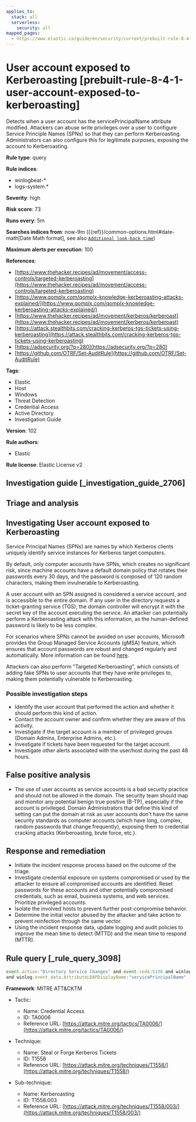 ```yaml
---
applies_to:
  stack: all
  serverless:
    security: all
mapped_pages:
  - https://www.elastic.co/guide/en/security/current/prebuilt-rule-8-4-1-user-account-exposed-to-kerberoasting.html
---
```


# User account exposed to Kerberoasting [prebuilt-rule-8-4-1-user-account-exposed-to-kerberoasting]

Detects when a user account has the servicePrincipalName attribute modified. Attackers can abuse write privileges over a user to configure Service Principle Names (SPNs) so that they can perform Kerberoasting. Administrators can also configure this for legitimate purposes, exposing the account to Kerberoasting.

**Rule type**: query

**Rule indices**:

* winlogbeat-*
* logs-system.*

**Severity**: high

**Risk score**: 73

**Runs every**: 5m

**Searches indices from**: now-9m ({{ref}}/common-options.html#date-math[Date Math format], see also [`Additional look-back time`](docs-content://solutions/security/detect-and-alert/create-detection-rule.md#rule-schedule))

**Maximum alerts per execution**: 100

**References**:

* [https://www.thehacker.recipes/ad/movement/access-controls/targeted-kerberoasting](https://www.thehacker.recipes/ad/movement/access-controls/targeted-kerberoasting)
* [https://www.qomplx.com/qomplx-knowledge-kerberoasting-attacks-explained/](https://www.qomplx.com/qomplx-knowledge-kerberoasting-attacks-explained/)
* [https://www.thehacker.recipes/ad/movement/kerberos/kerberoast](https://www.thehacker.recipes/ad/movement/kerberos/kerberoast)
* [https://attack.stealthbits.com/cracking-kerberos-tgs-tickets-using-kerberoasting](https://attack.stealthbits.com/cracking-kerberos-tgs-tickets-using-kerberoasting)
* [https://adsecurity.org/?p=280](https://adsecurity.org/?p=280)
* [https://github.com/OTRF/Set-AuditRule](https://github.com/OTRF/Set-AuditRule)

**Tags**:

* Elastic
* Host
* Windows
* Threat Detection
* Credential Access
* Active Directory
* Investigation Guide

**Version**: 102

**Rule authors**:

* Elastic

**Rule license**: Elastic License v2

## Investigation guide [_investigation_guide_2706]

## Triage and analysis

## Investigating User account exposed to Kerberoasting

Service Principal Names (SPNs) are names by which Kerberos clients uniquely identify service instances for Kerberos target
computers.

By default, only computer accounts have SPNs, which creates no significant risk, since machine accounts have a default
domain policy that rotates their passwords every 30 days, and the password is composed of 120 random characters, making
them invulnerable to Kerberoasting.

A user account with an SPN assigned is considered a service account, and is accessible to the entire domain. If any
user in the directory requests a ticket-granting service (TGS), the domain controller will encrypt it with the secret
key of the account executing the service. An attacker can potentially perform a Kerberoasting attack with this
information, as the human-defined password is likely to be less complex.

For scenarios where SPNs cannot be avoided on user accounts, Microsoft provides the Group Managed Service Accounts (gMSA)
feature, which ensures that account passwords are robust and changed regularly and automatically. More information can
be found [here](https://docs.microsoft.com/en-us/windows-server/security/group-managed-service-accounts/group-managed-service-accounts-overview).

Attackers can also perform "Targeted Kerberoasting", which consists of adding fake SPNs to user accounts that they have
write privileges to, making them potentially vulnerable to Kerberoasting.

### Possible investigation steps

- Identify the user account that performed the action and whether it should perform this kind of action.
- Contact the account owner and confirm whether they are aware of this activity.
- Investigate if the target account is a member of privileged groups (Domain Admins, Enterprise Admins, etc.).
- Investigate if tickets have been requested for the target account.
- Investigate other alerts associated with the user/host during the past 48 hours.

## False positive analysis

- The use of user accounts as service accounts is a bad security practice and should not be allowed in the domain. The
security team should map and monitor any potential benign true positive (B-TP), especially if the account is privileged.
Domain Administrators that define this kind of setting can put the domain at risk as user accounts don't have the same
security standards as computer accounts (which have long, complex, random passwords that change frequently), exposing
them to credential cracking attacks (Kerberoasting, brute force, etc.).

## Response and remediation

- Initiate the incident response process based on the outcome of the triage.
- Investigate credential exposure on systems compromised or used by the attacker to ensure all compromised accounts are
identified. Reset passwords for these accounts and other potentially compromised credentials, such as email, business
systems, and web services. Prioritize privileged accounts.
- Isolate the involved hosts to prevent further post-compromise behavior.
- Determine the initial vector abused by the attacker and take action to prevent reinfection through the same vector.
- Using the incident response data, update logging and audit policies to improve the mean time to detect (MTTD) and the
mean time to respond (MTTR).

## Rule query [_rule_query_3098]

```js
event.action:"Directory Service Changes" and event.code:5136 and winlog.event_data.ObjectClass:"user"
and winlog.event_data.AttributeLDAPDisplayName:"servicePrincipalName"
```

**Framework**: MITRE ATT&CKTM

* Tactic:

    * Name: Credential Access
    * ID: TA0006
    * Reference URL: [https://attack.mitre.org/tactics/TA0006/](https://attack.mitre.org/tactics/TA0006/)

* Technique:

    * Name: Steal or Forge Kerberos Tickets
    * ID: T1558
    * Reference URL: [https://attack.mitre.org/techniques/T1558/](https://attack.mitre.org/techniques/T1558/)

* Sub-technique:

    * Name: Kerberoasting
    * ID: T1558.003
    * Reference URL: [https://attack.mitre.org/techniques/T1558/003/](https://attack.mitre.org/techniques/T1558/003/)



